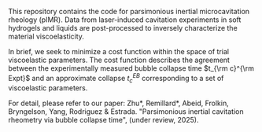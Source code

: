This repository contains the code for parsimonious inertial microcavitation rheology (pIMR). Data from laser-induced cavitation experiments in soft hydrogels and liquids are post-processed to inversely characterize the material viscoelasticity. 

In brief, we seek to minimize a cost function within the space of trial viscoelastic parameters. The cost function describes the agreement between the experimentally measured bubble collapse time $t_{\rm c}^{\rm Expt}$ and an approximate collapse $t_{c}^{EB}$ corresponding to a set of viscoelastic parameters.

For detail, please refer to our paper: Zhu*, Remillard*, Abeid, Frolkin, Bryngelson, Yang, Rodriguez & Estrada. "Parsimonious inertial cavitation rheometry via bubble collapse time", (under review, 2025).
